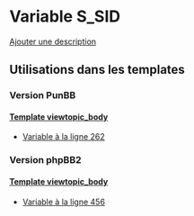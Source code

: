 # Variable S_SID
[Ajouter une description](https://fa-tvars.appspot.com/var/S_SID)

## Utilisations dans les templates

### Version PunBB

#### [Template viewtopic_body](punbb/viewtopic_body.md)
* [Variable &agrave; la ligne 262](../punbb/viewtopic_body.tpl#L262)

### Version phpBB2

#### [Template viewtopic_body](subsilver/viewtopic_body.md)
* [Variable &agrave; la ligne 456](../subsilver/viewtopic_body.tpl#L456)